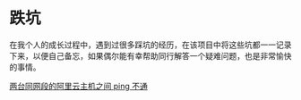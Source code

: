 # 跌坑

在我个人的成长过程中，遇到过很多踩坑的经历，在该项目中将这些坑都一一记录下来，以便自己备忘，如果偶尔能有幸帮助同行解答一个疑难问题，也是非常愉快的事情。

[两台同网段的阿里云主机之间 ping 不通](./tools/aliyun-ping-timeout.md)
